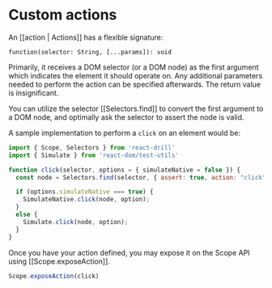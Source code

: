# Custom actions

An [[action | Actions]] has a flexible signature:

    function(selector: String, [...params]): void

Primarily, it receives a DOM selector (or a DOM node) as the first argument
which indicates the element it should operate on. Any additional parameters
needed to perform the action can be specified afterwards. The return value is
insignificant.

You can utilize the selector [[Selectors.find]] to convert the first
argument to a DOM node, and optimally ask the selector to assert the node
is valid.

A sample implementation to perform a `click` on an element would be:

```javascript
import { Scope, Selectors } from 'react-drill'
import { Simulate } from 'react-dom/test-utils'

function click(selector, options = { simulateNative = false }) {
  const node = Selectors.find(selector, { assert: true, action: "click" });

  if (options.simulateNative === true) {
    SimulateNative.click(node, option);
  }
  else {
    Simulate.click(node, option);
  }
}
```

Once you have your action defined, you may expose it on the Scope API using
[[Scope.exposeAction]].

```javascript
Scope.exposeAction(click)
```